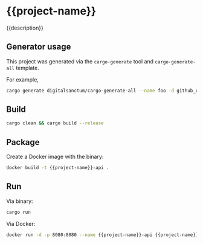 # {{project-name}}

{{description}}

## Generator usage

This project was generated via the `cargo-generate` tool and `cargo-generate-all` template.

For example,

```bash
cargo generate digitalsanctum/cargo-generate-all --name foo -d github_user=digitalsanctum -d description="Some description here"
```

## Build

```bash
cargo clean && cargo build --release
```


## Package

Create a Docker image with the binary:

```bash
docker build -t {{project-name}}-api .
```


## Run

Via binary:
```bash
cargo run
```

Via Docker:
```bash
docker run -d -p 8080:8080 --name {{project-name}}-api {{project-name}}-api
```
